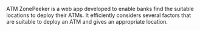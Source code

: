 ATM ZonePeeker is a web app developed to enable banks find the suitable locations to deploy their ATMs. It efficiently considers several factors that are suitable to deploy an ATM and gives an appropriate location.
